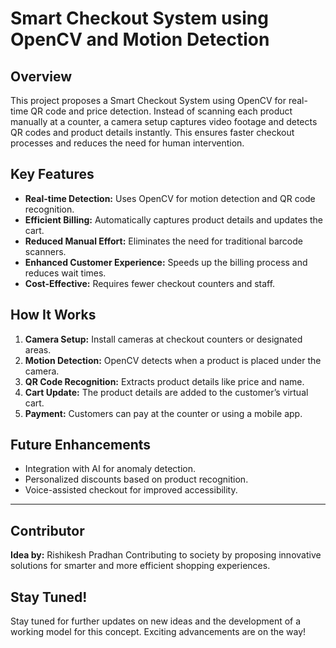 # Smart Checkout System using OpenCV and Motion Detection

## Overview
This project proposes a Smart Checkout System using OpenCV for real-time QR code and price detection. Instead of scanning each product manually at a counter, a camera setup captures video footage and detects QR codes and product details instantly. This ensures faster checkout processes and reduces the need for human intervention.

## Key Features
- **Real-time Detection:** Uses OpenCV for motion detection and QR code recognition.
- **Efficient Billing:** Automatically captures product details and updates the cart.
- **Reduced Manual Effort:** Eliminates the need for traditional barcode scanners.
- **Enhanced Customer Experience:** Speeds up the billing process and reduces wait times.
- **Cost-Effective:** Requires fewer checkout counters and staff.

## How It Works
1. **Camera Setup:** Install cameras at checkout counters or designated areas.
2. **Motion Detection:** OpenCV detects when a product is placed under the camera.
3. **QR Code Recognition:** Extracts product details like price and name.
4. **Cart Update:** The product details are added to the customer’s virtual cart.
5. **Payment:** Customers can pay at the counter or using a mobile app.

## Future Enhancements
- Integration with AI for anomaly detection.
- Personalized discounts based on product recognition.
- Voice-assisted checkout for improved accessibility.

---

## Contributor
**Idea by:** Rishikesh Pradhan
Contributing to society by proposing innovative solutions for smarter and more efficient shopping experiences.

## Stay Tuned!
Stay tuned for further updates on new ideas and the development of a working model for this concept. Exciting advancements are on the way!

